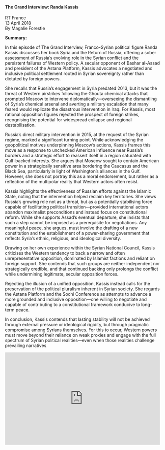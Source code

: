 <h4>The Grand Interview: Randa Kassis</h4>

RT France  
13 April 2018  
By Magalie Forestie  

<b>Summary:</b>

In this episode of The Grand Interview, Franco-Syrian political figure Randa Kassis discusses her book Syria and the Return of Russia, offering a sober assessment of Russia’s evolving role in the Syrian conflict and the persistent failures of Western policy. A secular opponent of Bashar al-Assad and president of the Astana Platform, Kassis advocates a negotiated and inclusive political settlement rooted in Syrian sovereignty rather than dictated by foreign powers.

She recalls that Russia’s engagement in Syria predated 2013, but it was the threat of Western airstrikes following the Ghouta chemical attacks that prompted Moscow to intervene diplomatically—overseeing the dismantling of Syria’s chemical arsenal and averting a military escalation that many feared would replicate the disastrous intervention in Iraq. For Kassis, most rational opposition figures rejected the prospect of foreign strikes, recognising the potential for widespread collapse and regional destabilisation.

Russia’s direct military intervention in 2015, at the request of the Syrian regime, marked a significant turning point. While acknowledging the geopolitical motives underpinning Moscow’s actions, Kassis frames this move as a response to unchecked American influence near Russia’s borders and a strategic effort to reassert itself in a region saturated with Gulf-backed interests. She argues that Moscow sought to contain American power in a strategically sensitive area bordering the Caucasus and the Black Sea, particularly in light of Washington’s alliances in the Gulf. However, she does not portray this as a moral endorsement, but rather as a reflection of the multipolar reality that Western actors often resist.

Kassis highlights the effectiveness of Russian efforts against the Islamic State, noting that the intervention helped reclaim key territories. She views Russia’s growing role not as a threat, but as a potentially stabilising force capable of facilitating political transition—provided international actors abandon maximalist preconditions and instead focus on constitutional reform. While she supports Assad’s eventual departure, she insists that such a step cannot be imposed as a prerequisite for negotiations. Any meaningful peace, she argues, must involve the drafting of a new constitution and the establishment of a power-sharing government that reflects Syria’s ethnic, religious, and ideological diversity.

Drawing on her own experience within the Syrian National Council, Kassis criticises the Western tendency to back a narrow and often unrepresentative opposition, dominated by Islamist factions and reliant on foreign support. She contends that such groups are neither independent nor strategically credible, and that continued backing only prolongs the conflict while undermining legitimate, secular opposition forces.

Rejecting the illusion of a unified opposition, Kassis instead calls for the preservation of the political pluralism inherent in Syrian society. She regards the Astana Platform and the Sochi Conference as attempts to advance a more grounded and inclusive opposition—one willing to negotiate and capable of contributing to a constitutional framework conducive to long-term peace.

In conclusion, Kassis contends that lasting stability will not be achieved through external pressure or ideological rigidity, but through pragmatic compromise among Syrians themselves. For this to occur, Western powers must move beyond their reliance on weak proxies and engage with the full spectrum of Syrian political realities—even when those realities challenge prevailing narratives.

<p></p>
<center>
<div style="display: flex; justify-content: center; position:relative;width: 100%;height: 300px;"><iframe
    src="https://iframe.mediadelivery.net/embed/460223/d09564aa-8b2e-495e-a63a-16e3455dd12d?autoplay=false&loop=false&muted=false&preload=true&responsive=true"
    loading="lazy" style="border:0;height:100%;width: 520px;"
    allow="accelerometer;gyroscope;autoplay;encrypted-media;picture-in-picture;" allowfullscreen="true"></iframe>
</div>
</center>  
<p></p>
